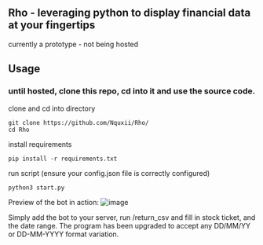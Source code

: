 ## Rho - leveraging python to display financial data at your fingertips
currently a prototype - not being hosted


## Usage
### until hosted, clone this repo, cd into it and use the source code.
clone and cd into directory
```
git clone https://github.com/Nquxii/Rho/
cd Rho
```
install requirements
```
pip install -r requirements.txt
```

run script (ensure your config.json file is correctly configured)
```
python3 start.py
```

Preview of the bot in action:
![image](https://user-images.githubusercontent.com/9376306/177018958-1571d88c-6d6f-4f4d-86ff-18e584e6d9e8.png)

Simply add the bot to your server, run /return_csv and fill in stock ticket, and the date range. The program has been upgraded to accept any DD/MM/YY or DD-MM-YYYY format variation.

